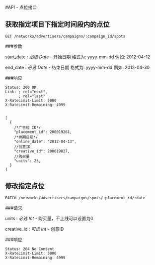 #API - 点位接口

<h2 id="p1">获取指定项目下指定时间段内的点位</h2>

    GET /networks/advertisers/campaigns/:campaign_id/spots

###参数

start\_date
: _必选_ *Date* - 开始日期 格式为: yyyy-mm-dd 例如: 2012-04-12

end\_date
: _必选_ *Date* - 结束日期 格式为: yyyy-mm-dd 例如: 2012-04-30

###响应

<pre class="headers">
<code>Status: 200 OK
Link: <http://api.trackmaster.com.cn/networks/advertisers/campaigns/:campaign_id/spots?page=2>; rel="next",
      <http://api.trackmaster.com.cn/networks/advertisers/campaigns/:campaign_id/spots?page=10>; rel="last"
X-RateLimit-Limit: 5000
X-RateLimit-Remaining: 4999
</code></pre>
<pre class="highlight">
<code class="language-javascript">
[
  {
    /*广告位 ID*/
    "placement_id": 200019261,
    /*排期日期*/
    "online_date": "2012-04-13",
    //创意ID
    "creative_id": 200019827,
    //购买量
    "units": 23,
  }
]
</code></pre>

<h2 id="p2">修改指定点位</h2>

    PATCH /networks/advertisers/campaigns/spots/:placement_id/:date

###请求

units
: _必选_ *Int* - 购买量，不上线可以设置为0

creative\_id
: _可选_ *Int* - 创意ID

###响应

<pre class="headers no-response">
<code>Status: 204 No Content
X-RateLimit-Limit: 5000
X-RateLimit-Remaining: 4999
</code></pre>


